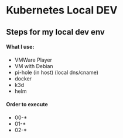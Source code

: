 # Kubernetes Local DEV

## Steps for my local dev env

#### What I use:
- VMWare Player 
- VM with Debian
- pi-hole (in host) (local dns/cname)
- docker
- k3d
- helm

#### Order to execute
- 00-*
- 01-*
- 02-*
